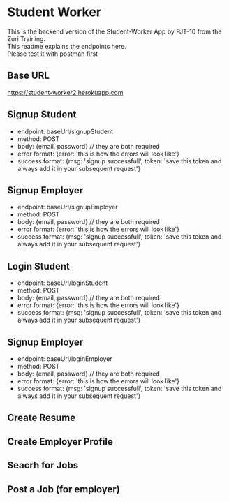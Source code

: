 # Student Worker
This is the backend version of the Student-Worker App by PJT-10 from the Zuri Training.   
This readme explains the endpoints here.   
Please test it with postman first

## Base URL
https://student-worker2.herokuapp.com

## Signup Student
 - endpoint: baseUrl/signupStudent
 - method: POST
 - body: {email, password} // they are both required
 - error format: {error: 'this is how the errors will look like'}
 - success format: {msg: 'signup successfull', token: 'save this token and always add it in your subsequent request'}

## Signup Employer
 - endpoint: baseUrl/signupEmployer
 - method: POST
 - body: {email, password} // they are both required
 - error format: {error: 'this is how the errors will look like'}
 - success format: {msg: 'signup successfull', token: 'save this token and always add it in your subsequent request'}

## Login Student
 - endpoint: baseUrl/loginStudent
 - method: POST
 - body: {email, password} // they are both required
 - error format: {error: 'this is how the errors will look like'}
 - success format: {msg: 'signup successfull', token: 'save this token and always add it in your subsequent request'}

## Signup Employer
 - endpoint: baseUrl/loginEmployer
 - method: POST
 - body: {email, password} // they are both required
 - error format: {error: 'this is how the errors will look like'}
 - success format: {msg: 'signup successfull', token: 'save this token and always add it in your subsequent request'}

## Create Resume

## Create Employer Profile

## Seacrh for Jobs

## Post a Job (for employer)
